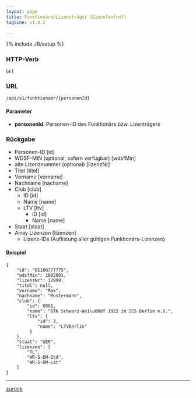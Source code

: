 ```yaml
---
layout: page
title: Funktionäre/Lizenzträger (Einzelaufruf)
tagline: v1.6.2

---
```

{% include JB/setup %}

### HTTP-Verb ###
	GET

### URL ###
	/api/v1/funktionaer/{personenId}

#### Parameter ####

* **personenId**: Personen-ID des Funktionärs bzw. Lizenträgers

### Rückgabe ###

* Personen-ID [id]* WDSF-MIN (optional, sofern verfügbar) [wdsfMin]* alte Lizenznummer (optional) [lizenzNr]* Titel [titel]* Vorname [vorname]* Nachname [nachame]* Club [club]  * ID [id]  * Name [name]  * LTV [ltv]	* ID [id]	* Name [name]* Staat [staat]* Array Lizenzen [lizenzen]	* Lizenz-IDs (Auflistung aller gültigen Funktionärs-Lizenzen)
#### Beispiel ####

<pre class="line-numbers"><code class="language-javascript">{
    "id": "DE100777775",
    "wdsfMin": 1002001,
    "lizenzNr": 12999,
    "titel": null,
    "vorname": "Max",
    "nachname": "Mustermann",
    "club": {
        "id": 8001,
        "name": "OTK Schwarz-Wei\u00df 1922 im SCS Berlin e.V.",
        "ltv": {
            "id": 3,
            "name": "LTVBerlin"
         }
    },
    "staat": "GER",
    "lizenzen": [
        "TL",
        "WR-S-DM-Std",
        "WR-S-DM-Lat"
    ]
}</code></pre>

* * *

[zurück](javascript:history.go(-1))